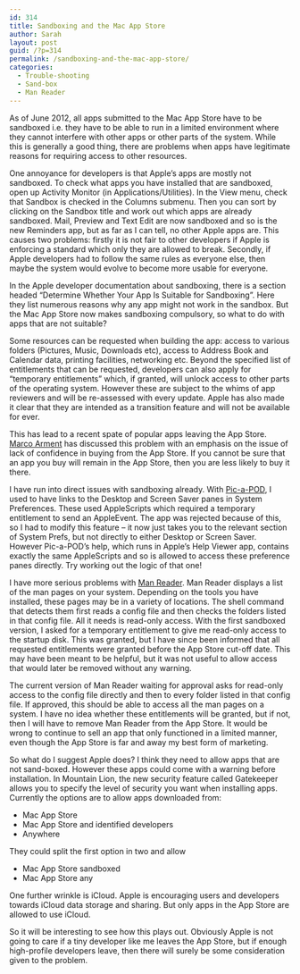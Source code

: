 ```yaml
---
id: 314
title: Sandboxing and the Mac App Store
author: Sarah
layout: post
guid: /?p=314
permalink: /sandboxing-and-the-mac-app-store/
categories:
  - Trouble-shooting
  - Sand-box
  - Man Reader
---
```

As of June 2012, all apps submitted to the Mac App Store have to be sandboxed i.e. they have to be able to run in a limited environment where they cannot interfere with other apps or other parts of the system. While this is generally a good thing, there are problems when apps have legitimate reasons for requiring access to other resources.

One annoyance for developers is that Apple&#8217;s apps are mostly not sandboxed. To check what apps you have installed that are sandboxed, open up Activity Monitor (in Applications/Utilities). In the View menu, check that Sandbox is checked in the Columns submenu. Then you can sort by clicking on the Sandbox title and work out which apps are already sandboxed. Mail, Preview and Text Edit are now sandboxed and so is the new Reminders app, but as far as I can tell, no other Apple apps are. This causes two problems: firstly it is not fair to other developers if Apple is enforcing a standard which only they are allowed to break. Secondly, if Apple developers had to follow the same rules as everyone else, then maybe the system would evolve to become more usable for everyone.

In the Apple developer documentation about sandboxing, there is a section headed &#8220;Determine Whether Your App Is Suitable for Sandboxing&#8221;. Here they list numerous reasons why any app might not work in the sandbox. But the Mac App Store now makes sandboxing compulsory, so what to do with apps that are not suitable?

Some resources can be requested when building the app: access to various folders (Pictures, Music, Downloads etc), access to Address Book and Calendar data, printing facilities, networking etc. Beyond the specified list of entitlements that can be requested, developers can also apply for &#8220;temporary entitlements&#8221; which, if granted, will unlock access to other parts of the operating system. However these are subject to the whims of app reviewers and will be re-assessed with every update. Apple has also made it clear that they are intended as a transition feature and will not be available for ever.

This has lead to a recent spate of popular apps leaving the App Store. <a href="http://www.marco.org/2012/07/26/mac-app-store-future" target="_blank">Marco Arment</a> has discussed this problem with an emphasis on the issue of lack of confidence in buying from the App Store. If you cannot be sure that an app you buy will remain in the App Store, then you are less likely to buy it there.

I have run into direct issues with sandboxing already. With <a href="http://www.picapod.com/" target="_blank">Pic-a-POD</a>, I used to have links to the Desktop and Screen Saver panes in System Preferences. These used AppleScripts which required a temporary entitlement to send an AppleEvent. The app was rejected because of this, so I had to modify this feature &#8211; it now just takes you to the relevant section of System Prefs, but not directly to either Desktop or Screen Saver. However Pic-a-POD&#8217;s help, which runs in Apple&#8217;s Help Viewer app, contains exactly the same AppleScripts and so is allowed to access these preference panes directly. Try working out the logic of that one!

I have more serious problems with <a title="Man Reader" href="/manreader/" target="_blank">Man Reader</a>. Man Reader displays a list of the man pages on your system. Depending on the tools you have installed, these pages may be in a variety of locations. The shell command that detects them first reads a config file and then checks the folders listed in that config file. All it needs is read-only access. With the first sandboxed version, I asked for a temporary entitlement to give me read-only access to the startup disk. This was granted, but I have since been informed that all requested entitlements were granted before the App Store cut-off date. This may have been meant to be helpful, but it was not useful to allow access that would later be removed without any warning.

The current version of Man Reader waiting for approval asks for read-only access to the config file directly and then to every folder listed in that config file. If approved, this should be able to access all the man pages on a system. I have no idea whether these entitlements will be granted, but if not, then I will have to remove Man Reader from the App Store. It would be wrong to continue to sell an app that only functioned in a limited manner, even though the App Store is far and away my best form of marketing.

So what do I suggest Apple does? I think they need to allow apps that are not sand-boxed. However these apps could come with a warning before installation. In Mountain Lion, the new security feature called Gatekeeper allows you to specify the level of security you want when installing apps. Currently the options are to allow apps downloaded from:

  * Mac App Store
  * Mac App Store and identified developers
  * Anywhere

They could split the first option in two and allow

  * Mac App Store sandboxed
  * Mac App Store any

One further wrinkle is iCloud. Apple is encouraging users and developers towards iCloud data storage and sharing. But only apps in the App Store are allowed to use iCloud.

So it will be interesting to see how this plays out. Obviously Apple is not going to care if a tiny developer like me leaves the App Store, but if enough high-profile developers leave, then there will surely be some consideration given to the problem.